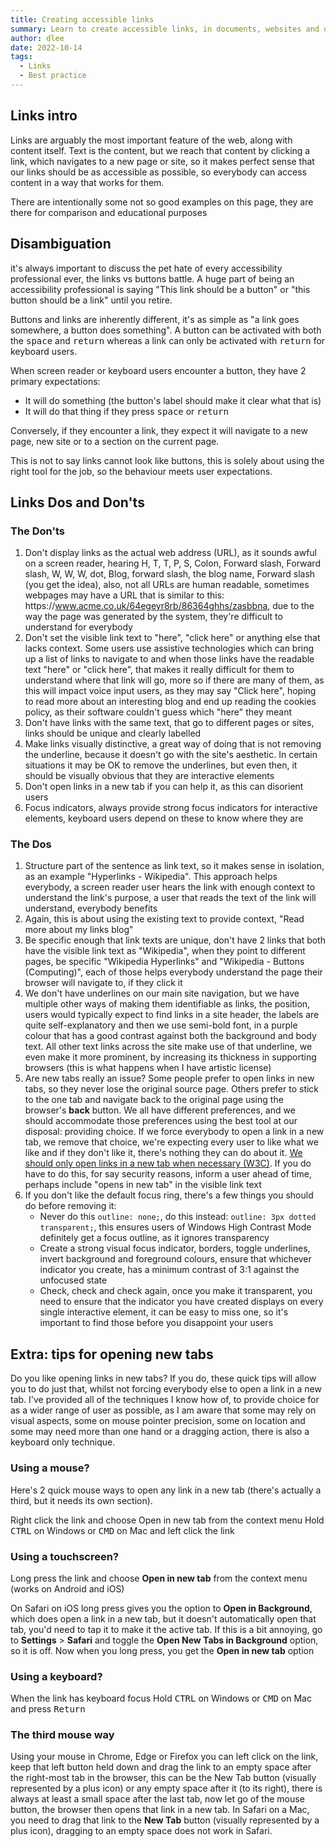 ```yaml
---
title: Creating accessible links
summary: Learn to create accessible links, in documents, websites and other digital media platforms that are clear, understandable and perceivable to users
author: dlee
date: 2022-10-14
tags:
  - Links
  - Best practice
---
```


## Links intro

Links are arguably the most important feature of the web, along with content itself. Text is the content, but we reach that content by clicking a link, which navigates to a new page or site, so it makes perfect sense that our links should be as accessible as possible, so everybody can access content in a way that works for them.

There are intentionally some not so good examples on this page, they are there for comparison and educational purposes

## Disambiguation

it's always important to discuss the pet hate of every accessibility professional ever, the links vs buttons battle. A huge part of being an accessibility professional is saying "This link should be a button" or "this button should be a link" until you retire.

Buttons and links are inherently different, it's as simple as "a link goes somewhere, a button does something". A button can be activated with both the <kbd>space</kbd> and <kbd>return</kbd> whereas a link can only be activated with <kbd>return</kbd> for keyboard users.

When screen reader or keyboard users encounter a button, they have 2 primary expectations:

* It will do something (the button's label should make it clear what that is)
* It will do that thing if they press <kbd>space</kbd> or <kbd>return</kbd>

Conversely, if they encounter a link, they expect it will navigate to a new page, new site or to a section on the current page.

This is not to say links cannot look like buttons, this is solely about using the right tool for the job, so the behaviour meets user expectations.

## Links Dos and Don'ts

### The Don'ts

1. Don't display links as the actual web address (URL), as it sounds awful on a screen reader, hearing H, T, T, P, S, Colon, Forward slash, Forward slash, W, W, W, dot, Blog, forward slash, the blog name, Forward slash (you get the idea), also, not all URLs are human readable, sometimes webpages may have a URL that is similar to this: h<span>ttp</span>s://www.acme.co.uk/64egeyr8rb/86364ghhs/zasbbna, due to the way the page was generated by the system, they're difficult to understand for everybody
2. Don't set the visible link text to "here", "click here" or anything else that lacks context. Some users use assistive technologies which can bring up a list of links to navigate to and when those links have the readable text "here" or "click here", that makes it really difficult for them to understand where that link will go, more so if there are many of them, as this will impact voice input users, as they may say "Click here", hoping to read more about an interesting blog and end up reading the cookies policy, as their software couldn't guess which "here" they meant
3. Don't have links with the same text, that go to different pages or sites, links should be unique and clearly labelled
4. Make links visually distinctive, a great way of doing that is not removing the underline, because it doesn't go with the site's aesthetic. In certain situations it may be OK to remove the underlines, but even then, it should be visually obvious that they are interactive elements
5. Don't open links in a new tab if you can help it, as this can disorient users
6. Focus indicators, always provide strong focus indicators for interactive elements, keyboard users depend on these to know where they are

### The Dos

1. Structure part of the sentence as link text, so it makes sense in isolation, as an example "Hyperlinks - Wikipedia". This approach helps everybody, a screen reader user hears the link with enough context to understand the link's purpose, a user that reads the text of the link will understand, everybody benefits
2. Again, this is about using the existing text to provide context, "Read more about my links blog"
3. Be specific enough that link texts are unique, don't have 2 links that both have the visible link text as "Wikipedia", when they point to different pages, be specific "Wikipedia Hyperlinks" and "Wikipedia - Buttons (Computing)", each of those helps everybody understand the page their browser will navigate to, if they click it
4. We don't have underlines on our main site navigation, but we have multiple other ways of making them identifiable as links, the position, users would typically expect to find links in a site header, the labels are quite self-explanatory and then we use semi-bold font, in a purple colour that has a good contrast against both the background and body text. All other text links across the site make use of that underline, we even make it more prominent, by increasing its thickness in supporting browsers (this is what happens when I have artistic license)
5. Are new tabs really an issue? Some people prefer to open links in new tabs, so they never lose the original source page. Others prefer to stick to the one tab and navigate back to the original page using the browser's **back** button. We all have different preferences, and we should accommodate those preferences using the best tool at our disposal: providing choice. If we force everybody to open a link in a new tab, we remove that choice, we're expecting every user to like what we like and if they don't like it, there's nothing they can do about it. [We should only open links in a new tab when necessary (W3C)](https://www.w3.org/WAI/WCAG21/Techniques/general/G200.html). If you do have to do this, for say security reasons, inform a user ahead of time, perhaps include "opens in new tab" in the visible link text
6. If you don't like the default focus ring, there's a few things you should do before removing it:
   * Never do this `outline: none;`, do this instead: `outline: 3px dotted transparent;`, this ensures users of Windows High Contrast Mode definitely get a focus outline, as it ignores transparency
   * Create a strong visual focus indicator, borders, toggle underlines, invert background and foreground colours, ensure that whichever indicator you create, has a minimum contrast of 3:1 against the unfocused state
   * Check, check and check again, once you make it transparent, you need to ensure that the indicator you have created displays on every single interactive element, it can be easy to miss one, so it's important to find those before you disappoint your users
<h2 class="accordion accordion--large">Extra: tips for opening new tabs</h2>
<div class="accordion__panel accordion__panel--large">
<p>Do you like opening links in new tabs? If you do, these quick tips will allow you to do just that, whilst not forcing everybody else to open a link in a new tab. I've provided all of the techniques I know how of, to provide choice for as a wider range of user as possible, as I am aware that some may rely on visual aspects, some on mouse pointer precision, some on location and some may need more than one hand or a dragging action, there is also a keyboard only technique.</p>

### Using a mouse?
Here's 2 quick mouse ways to open any link in a new tab (there's actually a third, but it needs its own section).

Right click the link and choose Open in new tab from the context menu
Hold <kbd>CTRL</kbd> on Windows or <kbd>CMD</kbd> on Mac and left click the link

### Using a touchscreen?
Long press the link and choose **Open in new tab** from the context menu (works on Android and iOS)

On Safari on iOS long press gives you the option to **Open in Background**, which does open a link in a new tab, but it doesn't automatically open that tab, you'd need to tap it to make it the active tab. If this is a bit annoying, go to **Settings** > **Safari** and toggle the **Open New Tabs in Background** option, so it is off. Now when you long press, you get the **Open in new tab** option

### Using a keyboard?
When the link has keyboard focus Hold <kbd>CTRL</kbd> on Windows or <kbd>CMD</kbd> on Mac and press <kbd>Return</kbd>

### The third mouse way
Using your mouse in Chrome, Edge or Firefox you can left click on the link, keep that left button held down and drag the link to an empty space after the right-most tab in the browser, this can be the New Tab button (visually represented by a plus icon) or any empty space after it (to its right), there is always at least a small space after the last tab, now let go of the mouse button, the browser then opens that link in a new tab. In Safari on a Mac, you need to drag that link to the **New Tab** button (visually represented by a plus icon), dragging to an empty space does not work in Safari.
</div>